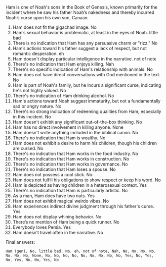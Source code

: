Ham is one of Noah's sons in the Book of Genesis, known primarily for the incident where he saw his father Noah’s nakedness and thereby incurred Noah’s curse upon his own son, Canaan.

1. Ham does not fit the gigachad image. No
2. Ham’s sexual behavior is problematic, at least in the eyes of Noah. little bad
3. There is no indication that Ham has any persuasive charm or "rizz." No
4. Ham’s actions toward his father suggest a lack of respect, but not romantic desperation. eh
5. Ham doesn't display particular intelligence in the narrative. not of note
6. There's no indication that Ham enjoys killing. Nah
7. There's no specific indication of Ham's relationship with animals. No
8. Ham does not have direct conversations with God mentioned in the text. No
9. Ham is part of Noah's family, but he incurs a significant curse, indicating he's not highly valued. No
10. There's no indication of Ham drinking alcohol. No
11. Ham's actions toward Noah suggest immaturity, but not a fundamentally sad or angry nature. No
12. There's no strong indication of redeeming qualities from Ham, especially in this incident. No
13. Ham doesn't exhibit any significant out-of-the-box thinking. No
14. Ham has no direct involvement in killing anyone. None
15. Ham doesn't write anything included in the biblical canon. No
16. There's no indication that Ham is wealthy. No
17. Ham does not exhibit a desire to harm his children, though his children are cursed. No
18. There's no indication that Ham works in the food industry. No
19. There's no indication that Ham works in construction. No
20. There's no indication that Ham works in governance. No
21. There's no indication that Ham loses a spouse. No
22. Ham does not possess a cool stick. No
23. Ham does not fulfill his obligations to show respect or keep his word. No
24. Ham is depicted as having children in a heterosexual context. Yes
25. There's no indication that Ham is particularly artistic. No
26. As a man, Ham does have two nuts. Yes
27. Ham does not exhibit magical weirdo vibes. No
28. Ham experiences indirect divine judgment through his father's curse. Yes
29. Ham does not display whining behavior. No
30. There’s no mention of Ham being a quick runner. No
31. Everybody loves Persia. Yes
32. Ham doesn’t travel often in the narrative. No

Final answers:

```Ham (gen), No, little bad, No, eh, not of note, Nah, No, No, No, No, No, No, No, None, No, No, No, No, No, No, No, No, No, Yes, No, Yes, No, Yes, No, No, Yes, No```